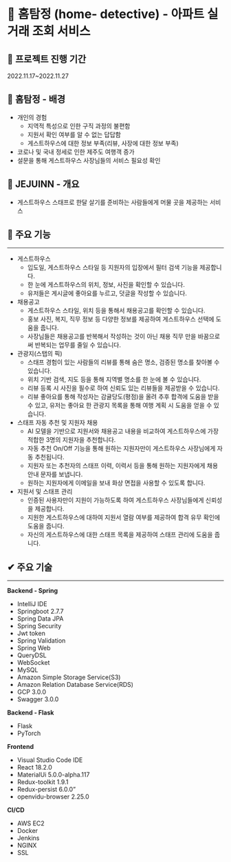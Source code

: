 # 🧡 홈탐정 (home- detective) - 아파트 실거래 조회 서비스

## 📅 프로젝트 진행 기간

2022.11.17~2022.11.27

## 🧡 홈탐정 - 배경

- 개인의 경험
  - 지역적 특성으로 인한 구직 과정의 불편함
  - 지원서 확인 여부를 알 수 없는 답답함
  - 게스트하우스에 대한 정보 부족(리뷰, 사장에 대한 정보 부족)
- 코로나 및 국내 정세로 인한 제주도 여행객 증가
- 설문을 통해 게스트하우스 사장님들의 서비스 필요성 확인

## 🧡 JEJUINN - 개요

- 게스트하우스 스태프로 한달 살기를 준비하는 사람들에게 머물 곳을 제공하는 서비스

## 🧡 주요 기능

---

- 게스트하우스
  - 입도일, 게스트하우스 스타일 등 지원자의 입장에서 필터 검색 기능을 제공합니다.
  - 한 눈에 게스트하우스의 위치, 정보, 사진을 확인할 수 있습니다.
  - 유저들은 게시글에 좋아요를 누르고, 덧글을 작성할 수 있습니다.
    <br/>
- 채용공고
  - 게스트하우스 스타일, 위치 등을 통해서 채용공고를 확인할 수 있습니다.
  - 홍보 사진, 복지, 직무 정보 등 다양한 정보를 제공하여 게스트하우스 선택에 도움을 줍니다.
  - 사장님들은 채용공고를 반복해서 작성하는 것이 아닌 채용 직무 만을 바꿈으로써 반복되는 업무를 줄일 수 있습니다.
    <br/>
- 관광지(스탭의 픽)
  - 스태프 경험이 있는 사람들의 리뷰를 통해 숨은 명소, 검증된 명소를 찾아볼 수 있습니다.
  - 위치 기반 검색, 지도 등을 통해 지역별 명소를 한 눈에 볼 수 있습니다.
  - 리뷰 등록 시 사진을 필수로 하여 신뢰도 있는 리뷰들을 제공받을 수 있습니다.
  - 리뷰 좋아요를 통해 작성자는 감귤당도(평점)을 올려 추후 합격에 도움을 받을 수 있고, 유저는 좋아요 한 관광지 목록을 통해 여행 계획 시 도움을 얻을 수 있습니다.
    <br/>
- 스태프 자동 추천 및 지원자 채용
  - AI 모델을 기반으로 지원서와 채용공고 내용을 비교하여 게스트하우스에 가장 적합한 3명의 지원자을 추천합니다.
  - 자동 추천 On/Off 기능을 통해 원하는 지원자만이 게스트하우스 사장님에게 자동 추천됩니다.
  - 지원자 또는 추천자의 스태프 이력, 이력서 등을 통해 원하는 지원자에게 채용 안내 문자를 보냅니다.
  - 원하는 지원자에게 이메일을 보내 화상 면접을 사용할 수 있도록 합니다.
    </br>
- 지원서 및 스태프 관리
  - 인증된 사용자만이 지원이 가능하도록 하여 게스트하우스 사장님들에게 신뢰성을 제공합니다.
  - 지원한 게스트하우스에 대하여 지원서 열람 여부를 제공하여 합격 유무 확인에 도움을 줍니다.
  - 자신의 게스트하우스에 대한 스태프 목록을 제공하여 스태프 관리에 도움을 줍니다.

## ✔ 주요 기술

---

**Backend - Spring**

- IntelliJ IDE
- Springboot 2.7.7
- Spring Data JPA
- Spring Security
- Jwt token
- Spring Validation
- Spring Web
- QueryDSL
- WebSocket
- MySQL
- Amazon Simple Storage Service(S3)
- Amazon Relation Database Service(RDS)
- GCP 3.0.0
- Swagger 3.0.0

**Backend - Flask**

- Flask
- PyTorch

**Frontend**

- Visual Studio Code IDE
- React 18.2.0
- MaterialUi 5.0.0-alpha.117
- Redux-toolkit 1.9.1
- Redux-persist 6.0.0”
- openvidu-browser 2.25.0

**CI/CD**

- AWS EC2
- Docker
- Jenkins
- NGINX
- SSL
